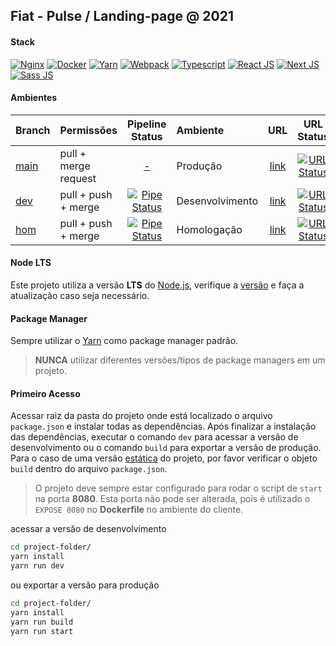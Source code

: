 [client-repo]: https://gitlab.fcalatam.com/fca/commercial/bmc/landing-page/fiat/fiatpulse/fiatpulse
[client-url-final]: https://pulse.fiat.com.br
[dcode-url-dev]: https://lp-pulse-2021.dev.dcode.works
[dcode-url-hom]: https://lp-pulse-2021.hom.dcode.works
[branch-main]: https://gitlab.digitalcode.com.br/stellantis/fiat/pulse/pulse-2021/-/tree/main
[branch-dev]: https://gitlab.digitalcode.com.br/stellantis/fiat/pulse/pulse-2021/-/tree/dev
[branch-hom]: https://gitlab.digitalcode.com.br/stellantis/fiat/pulse/pulse-2021/-/tree/hom
[pipeline-dev]: https://gitlab.digitalcode.com.br/stellantis/fiat/pulse/pulse-2021/-/pipelines?scope=all&ref=dev
[pipeline-hom]: https://gitlab.digitalcode.com.br/stellantis/fiat/pulse/pulse-2021/-/pipelines?scope=all&ref=hom
[status-url-final]: https://img.shields.io/website?down_color=red&down_message=down&up_color=%234bc51c&up_message=up&url=https://pulse.fiat.com.br
[status-url-dev]: https://img.shields.io/website?down_color=red&down_message=down&up_color=%234bc51c&up_message=up&url=https://lp-pulse-2021.dev.dcode.works
[status-url-hom]: https://img.shields.io/website?down_color=red&down_message=down&up_color=%234bc51c&up_message=up&url=https://lp-pulse-2021.hom.dcode.works
[badge-dev]: https://gitlab.digitalcode.com.br/stellantis/fiat/pulse/pulse-2021/badges/dev/pipeline.svg
[badge-hom]: https://gitlab.digitalcode.com.br/stellantis/fiat/pulse/pulse-2021/badges/hom/pipeline.svg

## Fiat - Pulse / Landing-page @ 2021
[//]: # (Exemplo: Jeep - Renegade / Landing-page @ 2022)
[//]: # (Landing-page|Teaser Form/Countdown/Live)

#### Stack
[//]: <> (Adicionar as principais tecnologias utilizadas no projeto com o link para suas respectivas documentações)
[![Nginx](https://img.shields.io/badge/Nginx-009639?style=for-the-badge&logo=nginx&logoColor=white)](https://nginx.org/en/docs/) [![Docker](https://img.shields.io/badge/Docker-2CA5E0?style=for-the-badge&logo=docker&logoColor=white)](https://docs.docker.com/) [![Yarn](https://img.shields.io/badge/Yarn-2C8EBB?style=for-the-badge&logo=yarn&logoColor=white)](https://yarnpkg.com/getting-started/usage/) [![Webpack](https://img.shields.io/badge/Webpack-2b3a42?style=for-the-badge&logo=Webpack&logoColor=8dd6f980)](https://webpack.js.org/) [![Typescript](https://img.shields.io/badge/TypeScript-007ACC?style=for-the-badge&logo=typescript&logoColor=white)](https://www.typescriptlang.org/docs/handbook/typescript-in-5-minutes.html) [![React JS](https://img.shields.io/badge/React-20232A?style=for-the-badge&logo=react&logoColor=61DAFB)](https://reactjs.org/docs/getting-started.html) [![Next JS](https://img.shields.io/badge/next.js-000000?style=for-the-badge&logo=nextdotjs&logoColor=white)](https://nextjs.org/docs/) [![Sass JS](https://img.shields.io/badge/Sass-CC6699?style=for-the-badge&logo=sass&logoColor=white)](https://sass-lang.com/documentation/syntax/)

#### Ambientes 
| Branch | Permissões | Pipeline Status| Ambiente  | URL | URL Status|
| :--- |:--- | :---: | :--- | :---: | :---: | 
| [main][branch-main] | pull + merge request | [-][client-repo] |Produção|  [link][client-url-final] | [![URL Status][status-url-final]][client-url-final] |
| [dev][branch-dev] | pull + push + merge | [![Pipe Status][badge-dev]][pipeline-dev] | Desenvolvimento|[link][dcode-url-dev] | [![URL Status][status-url-dev]][dcode-url-dev] |
|[hom][branch-hom] | pull + push + merge | [![Pipe Status][badge-hom]][pipeline-hom] |Homologação| [link][dcode-url-hom] | [![URL Status][status-url-hom]][dcode-url-hom] |

#### Node LTS
Este projeto utiliza a versão **LTS** do [Node.js](https://nodejs.org/pt-br/), verifique a [versão](https://nodejs.org/pt-br/download/releases/) e faça a atualização caso seja necessário.

#### Package Manager
Sempre utilizar o [Yarn](https://yarnpkg.com/getting-started/usage/) como package manager padrão.
>**NUNCA** utilizar diferentes versões/tipos de package managers em um projeto.

#### Primeiro Acesso
Acessar raiz da pasta do projeto onde está localizado o arquivo `package.json` e instalar todas as dependências. 
Após finalizar a instalação das dependências, executar o comando `dev` para acessar a versão de desenvolvimento ou o comando `build` para exportar a versão de produção.
Para o caso de uma versão [estática](https://nextjs.org/docs/advanced-features/static-html-export) do projeto, por favor verificar o objeto `build` dentro do arquivo `package.json`.
> O projeto deve sempre estar configurado para rodar o script de `start` na porta **8080**.
> Esta porta não pode ser alterada, pois é utilizado o `EXPOSE 8080` no **Dockerfile** no ambiente do cliente.


acessar a versão de desenvolvimento
```sh
cd project-folder/
yarn install
yarn run dev
```
ou exportar a versão para produção
```sh
cd project-folder/
yarn install
yarn run build
yarn run start
```
